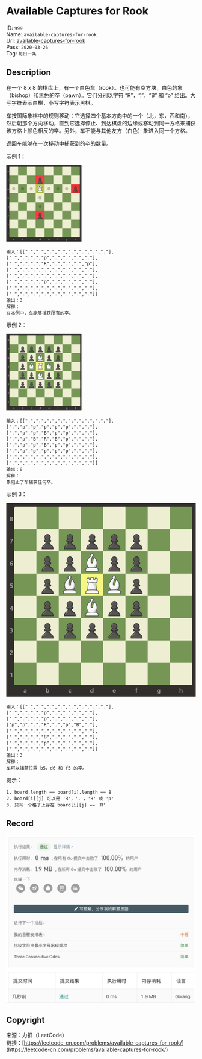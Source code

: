 # Available Captures for Rook

ID: `999`  
Name: `available-captures-for-rook`  
Url: [available-captures-for-rook](https://leetcode-cn.com/problems/available-captures-for-rook/)  
Pass: `2020-03-26`  
Tag: `每日一条`

## Description

在一个 8 x 8 的棋盘上，有一个白色车（rook）。也可能有空方块，白色的象（bishop）和黑色的卒（pawn）。它们分别以字符 “R”，“.”，“B” 和 “p” 给出。大写字符表示白棋，小写字符表示黑棋。

车按国际象棋中的规则移动：它选择四个基本方向中的一个（北，东，西和南），然后朝那个方向移动，直到它选择停止、到达棋盘的边缘或移动到同一方格来捕获该方格上颜色相反的卒。另外，车不能与其他友方（白色）象进入同一个方格。

返回车能够在一次移动中捕获到的卒的数量。

示例 1：

<img src="1253_example_1_improved.png" alt="实例1" style="width:200px;"/>

```
输入：[[".",".",".",".",".",".",".","."],
[".",".",".","p",".",".",".","."],
[".",".",".","R",".",".",".","p"],
[".",".",".",".",".",".",".","."],
[".",".",".",".",".",".",".","."],
[".",".",".","p",".",".",".","."],
[".",".",".",".",".",".",".","."],
[".",".",".",".",".",".",".","."]]
输出：3
解释：
在本例中，车能够捕获所有的卒。
```

示例 2：

<img src="1253_example_2_improved.png" alt="实例2" style="width:200px;"/>

```
输入：[[".",".",".",".",".",".",".","."],
[".","p","p","p","p","p",".","."],
[".","p","p","B","p","p",".","."],
[".","p","B","R","B","p",".","."],
[".","p","p","B","p","p",".","."],
[".","p","p","p","p","p",".","."],
[".",".",".",".",".",".",".","."],
[".",".",".",".",".",".",".","."]]
输出：0
解释：
象阻止了车捕获任何卒。
```

示例 3：

![3](1253_example_2_improved.png "3")

```
输入：[[".",".",".",".",".",".",".","."],
[".",".",".","p",".",".",".","."],
[".",".",".","p",".",".",".","."],
["p","p",".","R",".","p","B","."],
[".",".",".",".",".",".",".","."],
[".",".",".","B",".",".",".","."],
[".",".",".","p",".",".",".","."],
[".",".",".",".",".",".",".","."]]
输出：3
解释： 
车可以捕获位置 b5，d6 和 f5 的卒。
```

提示：

    1. board.length == board[i].length == 8  
    2. board[i][j] 可以是 'R'，'.'，'B' 或 'p'  
    3. 只有一个格子上存在 board[i][j] == 'R'  

## Record

![Record](record.png "Record")

## Copyright

来源：力扣（LeetCode）  
链接：[https://leetcode-cn.com/problems/available-captures-for-rook/](https://leetcode-cn.com/problems/available-captures-for-rook/)  
